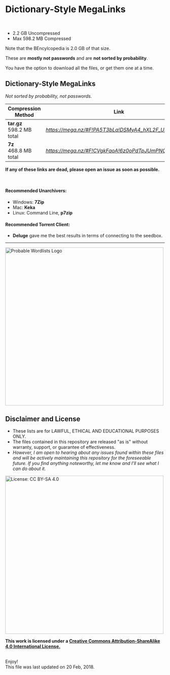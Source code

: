 # Dictionary-Style MegaLinks

<br>

* 2.2 GB Uncompressed
* Max 598.2 MB Compressed

Note that the BEncylcopedia is 2.0 GB of that size.

These are __mostly not passwords__ and are __not sorted by probability__.



You have the option to download all the files, or get them one at a time.


  ## Dictionary-Style MegaLinks
  *Not sorted by probability, not passwords.*


| Compression Method | Link |
| --- | --- |
| __tar.gz__ <br>  598.2 MB total | *https://mega.nz/#F!PA5T3bLa!DSMyA4_hXL2F_UnmPBSVpw* |
| __7z__ <br> 468.8 MB total |*https://mega.nz/#F!CVgkFaoA!6z0oPdTpJUmPNC85oefsrw* |

__If any of these links are dead, please open an issue as soon as possible.__


<br>

#### Recommended Unarchivers:
* Windows: __7Zip__
* Mac: __Keka__
* Linux: Command Line, __p7zip__

#### Recommended Torrent Client:
* __Deluge__ gave me the best results in terms of connecting to the seedbox.


***

<img src="https://raw.githubusercontent.com/berzerk0/Probable-Wordlists/master/ProbableWordlistLogo.png" alt="Probable Wordlists Logo" width="500px">

## Disclaimer and License
 + These lists are for LAWFUL, ETHICAL AND EDUCATIONAL PURPOSES ONLY.
 + The files contained in this repository are released "as is" without warranty, support, or guarantee of effectiveness.
 + *However, I am open to hearing about any issues found within these files and will be actively maintaining this repository for the foreseeable future. If you find anything noteworthy, let me know and I'll see what I can do about it.*

 [<img src="https://img.shields.io/badge/License-CC%20BY--SA%204.0-lightgrey.svg" alt="License: CC BY-SA 4.0" width="500px">](http://creativecommons.org/licenses/by-sa/4.0/)

 __This work is licensed under a [Creative Commons Attribution-ShareAlike 4.0 International License.](https://creativecommons.org/licenses/by-sa/4.0/)__


<br>
Enjoy!

<br>
This file was last updated on 20 Feb, 2018.
